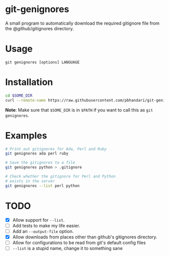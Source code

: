 # git-genignores

A small program to automatically download the required gitignore file from the
@github/gitignores directory.

# Usage
`git genignores [options] LANGUAGE`

# Installation
```sh
cd $SOME_DIR
curl --remote-name https://raw.githubusercontent.com/pbhandari/git-genignores/master/git-genignores
```

**Note**: Make sure that `$SOME_DIR` is in `$PATH` if you want to call this as
`git genignores`.

# Examples
```sh
# Print out gitignores for Ada, Perl and Ruby
git genignores ada perl ruby

# Save the gitignores to a file
git genignores python > .gitignore

# Check whether the gitignore for Perl and Python
# exists in the server
git genignores --list perl python
```

# TODO
 - [x] Allow support for `--list`.
 - [ ] Add tests to make my life easier.
 - [ ] Add an `--output-file` option.
 - [x] Allow downloads from places other than github's gitignores directory.
 - [ ] Allow for configurations to be read from git's default config files
 - [ ] `--list` is a stupid name, change it to something sane
